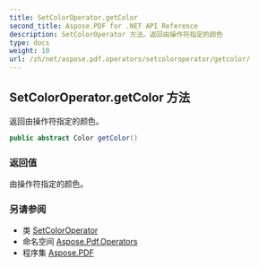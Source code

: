 ```yaml
---
title: SetColorOperator.getColor
second_title: Aspose.PDF for .NET API Reference
description: SetColorOperator 方法。返回由操作符指定的颜色
type: docs
weight: 10
url: /zh/net/aspose.pdf.operators/setcoloroperator/getcolor/
---
```

## SetColorOperator.getColor 方法

返回由操作符指定的颜色。

```csharp
public abstract Color getColor()
```

### 返回值

由操作符指定的颜色。

### 另请参阅

* 类 [SetColorOperator](../)
* 命名空间 [Aspose.Pdf.Operators](../../../aspose.pdf.operators/)
* 程序集 [Aspose.PDF](../../../)
